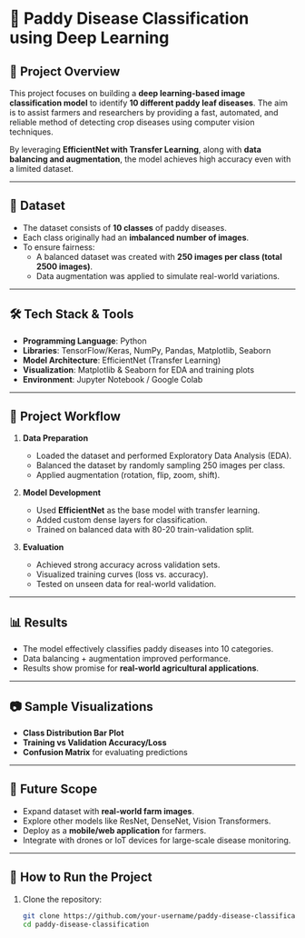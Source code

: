 # 🌾 Paddy Disease Classification using Deep Learning

## 📌 Project Overview
This project focuses on building a **deep learning-based image classification model** to identify **10 different paddy leaf diseases**. The aim is to assist farmers and researchers by providing a fast, automated, and reliable method of detecting crop diseases using computer vision techniques.

By leveraging **EfficientNet with Transfer Learning**, along with **data balancing and augmentation**, the model achieves high accuracy even with a limited dataset.

---

## 📂 Dataset
- The dataset consists of **10 classes** of paddy diseases.  
- Each class originally had an **imbalanced number of images**.  
- To ensure fairness:
  - A balanced dataset was created with **250 images per class (total 2500 images)**.  
  - Data augmentation was applied to simulate real-world variations.  

---

## 🛠️ Tech Stack & Tools
- **Programming Language**: Python  
- **Libraries**: TensorFlow/Keras, NumPy, Pandas, Matplotlib, Seaborn  
- **Model Architecture**: EfficientNet (Transfer Learning)  
- **Visualization**: Matplotlib & Seaborn for EDA and training plots  
- **Environment**: Jupyter Notebook / Google Colab  

---

## 🚀 Project Workflow
1. **Data Preparation**
   - Loaded the dataset and performed Exploratory Data Analysis (EDA).  
   - Balanced the dataset by randomly sampling 250 images per class.  
   - Applied augmentation (rotation, flip, zoom, shift).  

2. **Model Development**
   - Used **EfficientNet** as the base model with transfer learning.  
   - Added custom dense layers for classification.  
   - Trained on balanced data with 80-20 train-validation split.  

3. **Evaluation**
   - Achieved strong accuracy across validation sets.  
   - Visualized training curves (loss vs. accuracy).  
   - Tested on unseen data for real-world validation.  

---

## 📊 Results
- The model effectively classifies paddy diseases into 10 categories.  
- Data balancing + augmentation improved performance.  
- Results show promise for **real-world agricultural applications**.  

---

## 📷 Sample Visualizations
- **Class Distribution Bar Plot**  
- **Training vs Validation Accuracy/Loss**  
- **Confusion Matrix** for evaluating predictions  

---

## 🔮 Future Scope
- Expand dataset with **real-world farm images**.  
- Explore other models like ResNet, DenseNet, Vision Transformers.  
- Deploy as a **mobile/web application** for farmers.  
- Integrate with drones or IoT devices for large-scale disease monitoring.  

---

## 📌 How to Run the Project
1. Clone the repository:
   ```bash
   git clone https://github.com/your-username/paddy-disease-classification.git
   cd paddy-disease-classification
